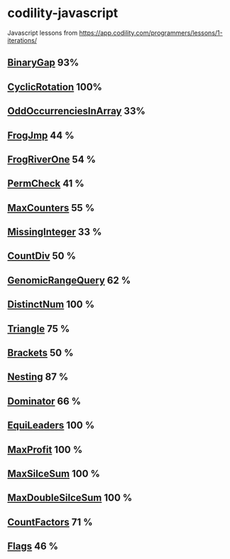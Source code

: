 # codility-javascript
Javascript lessons from https://app.codility.com/programmers/lessons/1-iterations/

## [BinaryGap](binary_gap.md) 93%
## [CyclicRotation](CyclicRotation.md) 100%
## [OddOccurrenciesInArray](OddOccurrenciesInArray.md) 33%
## [FrogJmp](FrogJmp.md) 44 %
## [FrogRiverOne](FrogRiverOne.md) 54 %
## [PermCheck](PermCheck.md) 41 %
## [MaxCounters](MaxCounters.md) 55 %
## [MissingInteger](MissingInteger.md) 33 %
## [CountDiv](CountDiv.md) 50 %
## [GenomicRangeQuery](GenomicRangeQuery.md) 62 %
## [DistinctNum](Distinct.md) 100 %
## [Triangle](Triangle.md) 75 %
## [Brackets](Brackets.md) 50 %
## [Nesting](Nesting.md) 87 %
## [Dominator](Dominator.md) 66 %
## [EquiLeaders](EquiLeaders.md) 100 %
## [MaxProfit](MaxProfit.md) 100 %
## [MaxSilceSum](MaxSilceSum.md) 100 %
## [MaxDoubleSilceSum](MaxDoubleSilceSum.md) 100 %
## [CountFactors](CountFactors.md) 71 %
## [Flags](Flags.md) 46 %
